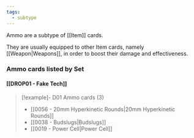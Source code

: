 ```yaml
---
tags:
  - subtype
---
```

Ammo are a subtype of [[Item]] cards.

They are usually equipped to other Item cards, namely [[Weapon|Weapons]], in order to boost their damage and effectiveness.


### Ammo cards listed by Set

#### [[DROP01 - Fake Tech]]

> [!example]- D01 Ammo cards (3)
>  - [[0056 - 20mm Hyperkinetic Rounds|20mm Hyperkinetic Rounds]]
>  - [[0038 - Budslugs|Budslugs]]
>  - [[0019 - Power Cell|Power Cell]]

